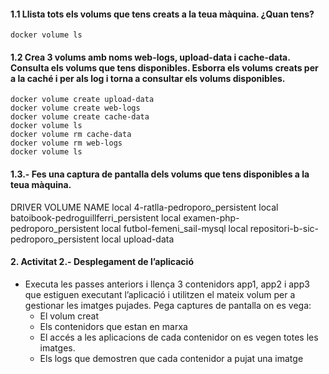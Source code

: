 #### 1.1 Llista tots els volums que tens creats a la teua màquina. ¿Quan tens? 

```
docker volume ls
```
#### 1.2 Crea 3 volums amb noms web-logs, upload-data i cache-data. Consulta els volums que tens disponibles. Esborra els volums creats per a la caché i per als log i torna a consultar els volums disponibles. 

```
docker volume create upload-data
docker volume create web-logs
docker volume create cache-data
docker volume ls
docker volume rm cache-data
docker volume rm web-logs
docker volume ls
```

#### 1.3.- Fes una captura de pantalla dels volums que tens disponibles a la teua màquina.

DRIVER    VOLUME NAME
local     4-ratlla-pedroporo_persistent
local     batoibook-pedroguillferri_persistent
local     examen-php-pedroporo_persistent
local     futbol-femeni_sail-mysql
local     repositori-b-sic-pedroporo_persistent
local     upload-data

#### 2. Activitat 2.- Desplegament de l’aplicació 
- Executa les passes anteriors i llença 3 contenidors app1, app2 i app3 que estiguen executant l’aplicació i utilitzen el mateix volum per a gestionar les imatges pujades. 
Pega captures de pantalla on es vega:
	-  El volum creat 
	-  Els contenidors que estan en marxa 
	-  El accés a les aplicacions de cada contenidor on es vegen totes les imatges. 
	-  Els logs que demostren que cada contenidor a pujat una imatge
